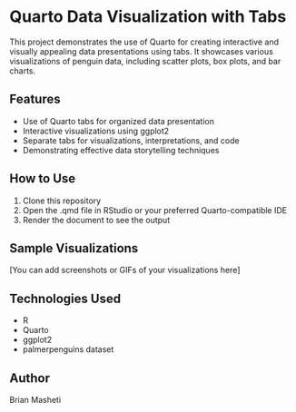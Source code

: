 # Quarto Data Visualization with Tabs

This project demonstrates the use of Quarto for creating interactive and visually appealing data presentations using tabs. It showcases various visualizations of penguin data, including scatter plots, box plots, and bar charts.

## Features

- Use of Quarto tabs for organized data presentation
- Interactive visualizations using ggplot2
- Separate tabs for visualizations, interpretations, and code
- Demonstrating effective data storytelling techniques

## How to Use

1. Clone this repository
2. Open the .qmd file in RStudio or your preferred Quarto-compatible IDE
3. Render the document to see the output

## Sample Visualizations

[You can add screenshots or GIFs of your visualizations here]

## Technologies Used

- R
- Quarto
- ggplot2
- palmerpenguins dataset

## Author

Brian Masheti
